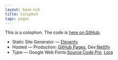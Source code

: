 ```yaml
--- 
layout: base.njk
title: Colophon
tags: pages
---
```


This is a colophon. The code is [here on GitHub](https://github.com/jlord/next-site).

- Static Site Generator — [Eleventy]()
- Hosted — Production: [GitHub Pages](), Dev:[Netlify]()
- Type — Google Web Fonts:[Source Code Pro](), [Lora]()  

<!-- TODO: Link to old site -->
